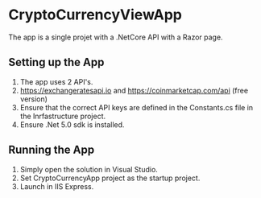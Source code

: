 # CryptoCurrencyViewApp

The app is a single projet with a .NetCore API with a Razor page.

## Setting up the App
1. The app uses 2 API's.
2. https://exchangeratesapi.io and https://coinmarketcap.com/api (free version)
3. Ensure that the correct API keys are defined in the Constants.cs file in the Inrfastructure project.
4. Ensure .Net 5.0 sdk is installed.

## Running the App

1. Simply open the solution in Visual Studio.
2. Set CryptoCurrencyApp project as the startup project.
3. Launch in IIS Express.


 
